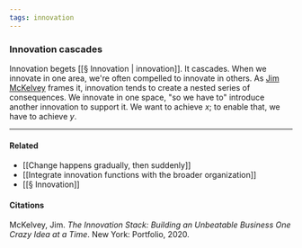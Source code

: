 ```yaml
---
tags: innovation
---
```

### Innovation cascades
Innovation begets [[§ Innovation | innovation]]. It cascades. When we innovate in one area, we're often compelled to innovate in others. As [Jim McKelvey](https://publish.obsidian.md/mobydiction/McKelvey+-+The+Innovation+Stack) frames it, innovation tends to create a nested series of consequences. We innovate in one space, "so we have to" introduce another innovation to support it. We want to achieve _x_; to enable that, we have to achieve _y_.

---

#### Related
- [[Change happens gradually, then suddenly]]
- [[Integrate innovation functions with the broader organization]]
- [[§ Innovation]]

#### Citations

McKelvey, Jim. _The Innovation Stack: Building an Unbeatable Business One Crazy Idea at a Time_. New York: Portfolio, 2020.